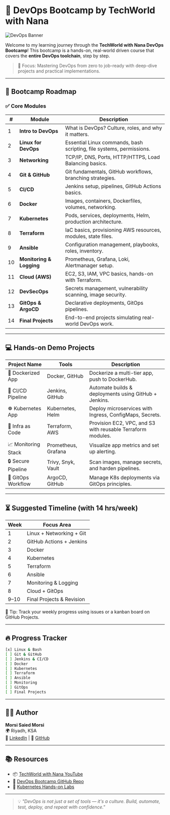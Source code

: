 # 🚀 DevOps Bootcamp by TechWorld with Nana

![DevOps Banner]([https://devopscontainer.com/img/DEVOPS.gif](https://tatweerit-my.sharepoint.com/:i:/p/msaeed/EUAU_xau-lJOqrnMolF8g-IBOB93k5D4MX5OIbvHhvEEWw?e=yPzAvf))

Welcome to my learning journey through the **TechWorld with Nana DevOps Bootcamp**! This bootcamp is a hands-on, real-world driven course that covers the **entire DevOps toolchain**, step by step.

> 📍 Focus: Mastering DevOps from zero to job-ready with deep-dive projects and practical implementations.

---

## 🧭 Bootcamp Roadmap

### ✅ Core Modules

| # | Module | Description |
|--|--------|-------------|
| 1 | **Intro to DevOps** | What is DevOps? Culture, roles, and why it matters. |
| 2 | **Linux for DevOps** | Essential Linux commands, bash scripting, file systems, permissions. |
| 3 | **Networking** | TCP/IP, DNS, Ports, HTTP/HTTPS, Load Balancing basics. |
| 4 | **Git & GitHub** | Git fundamentals, GitHub workflows, branching strategies. |
| 5 | **CI/CD** | Jenkins setup, pipelines, GitHub Actions basics. |
| 6 | **Docker** | Images, containers, Dockerfiles, volumes, networking. |
| 7 | **Kubernetes** | Pods, services, deployments, Helm, production architecture. |
| 8 | **Terraform** | IaC basics, provisioning AWS resources, modules, state files. |
| 9 | **Ansible** | Configuration management, playbooks, roles, inventory. |
|10 | **Monitoring & Logging** | Prometheus, Grafana, Loki, Alertmanager setup. |
|11 | **Cloud (AWS)** | EC2, S3, IAM, VPC basics, hands-on with Terraform. |
|12 | **DevSecOps** | Secrets management, vulnerability scanning, image security. |
|13 | **GitOps & ArgoCD** | Declarative deployments, GitOps pipelines. |
|14 | **Final Projects** | End-to-end projects simulating real-world DevOps work. |

---

## 💻 Hands-on Demo Projects

| Project Name | Tools | Description |
|--------------|-------|-------------|
| 🐳 Dockerized App | Docker, GitHub | Dockerize a multi-tier app, push to DockerHub. |
| 🔁 CI/CD Pipeline | Jenkins, GitHub | Automate builds & deployments using GitHub + Jenkins. |
| ☸️ Kubernetes App | Kubernetes, Helm | Deploy microservices with Ingress, ConfigMaps, Secrets. |
| 🧰 Infra as Code | Terraform, AWS | Provision EC2, VPC, and S3 with reusable Terraform modules. |
| 📈 Monitoring Stack | Prometheus, Grafana | Visualize app metrics and set up alerting. |
| 🔒 Secure Pipeline | Trivy, Snyk, Vault | Scan images, manage secrets, and harden pipelines. |
| 🔁 GitOps Workflow | ArgoCD, GitHub | Manage K8s deployments via GitOps principles. |

---

## ⏳ Suggested Timeline (with 14 hrs/week)

| Week | Focus Area |
|------|------------|
| 1 | Linux + Networking + Git |
| 2 | GitHub Actions + Jenkins |
| 3 | Docker |
| 4 | Kubernetes |
| 5 | Terraform |
| 6 | Ansible |
| 7 | Monitoring & Logging |
| 8 | Cloud + GitOps |
| 9–10 | Final Projects & Revision |

🧠 Tip: Track your weekly progress using issues or a kanban board on GitHub Projects.

---

## 🔥 Progress Tracker

```bash
[x] Linux & Bash
[ ] Git & GitHub
[ ] Jenkins & CI/CD
[ ] Docker
[ ] Kubernetes
[ ] Terraform
[ ] Ansible
[ ] Monitoring
[ ] GitOps
[ ] Final Projects
```

---

## 🧑‍💻 Author

**Morsi Saied Morsi**  
🌍 Riyadh, KSA  
🔗 [LinkedIn](https://www.linkedin.com/in/morsi-saied/) | 🐙 [GitHub](https://github.com/Morsi-Saied)

---

## 📚 Resources

- 📦 [TechWorld with Nana YouTube](https://www.youtube.com/c/TechWorldwithNana)
- 📘 [DevOps Bootcamp GitHub Repo](https://github.com/techworld-with-nana/devops-bootcamp)
- 📘 [Kubernetes Hands-on Labs](https://www.katacoda.com/courses/kubernetes)

---

> 💡 *"DevOps is not just a set of tools — it's a culture. Build, automate, test, deploy, and repeat with confidence."*
